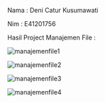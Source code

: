 Nama : Deni Catur Kusumawati

Nim  : E41201756

Hasil Project Manajemen File :

![manajemenfile1](https://user-images.githubusercontent.com/75110391/138540959-95103185-ac60-4d82-b660-26f68620c593.png)

![manajemenfile2](https://user-images.githubusercontent.com/75110391/138540961-72fd4930-f7b9-4380-a209-850953dccac1.png)

![manajemenfile3](https://user-images.githubusercontent.com/75110391/138540962-456a694d-fe37-434f-abe7-e848d9b3f012.png)

![manajemenfile4](https://user-images.githubusercontent.com/75110391/138540963-37d19fb4-c28c-4fbe-b96c-f4bc987adb92.png)
